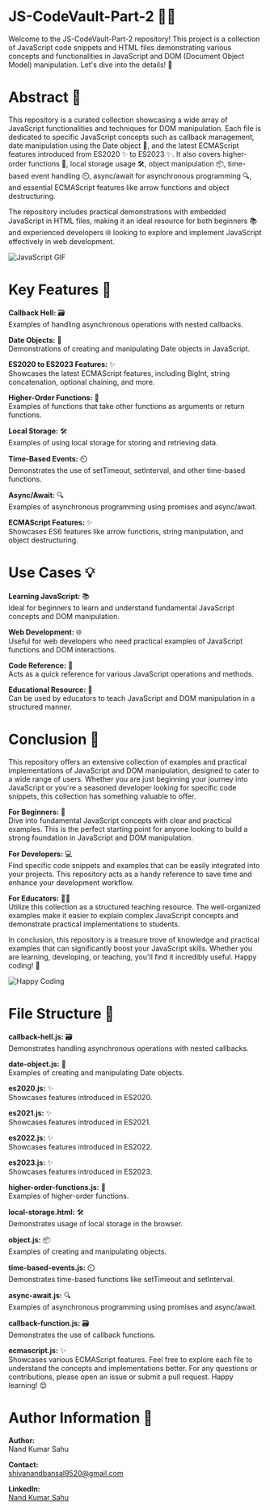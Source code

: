 # JS-CodeVault-Part-2 📂✨

Welcome to the JS-CodeVault-Part-2 repository! This project is a collection of JavaScript code snippets and HTML files 
demonstrating various concepts and functionalities in JavaScript and DOM (Document Object Model) manipulation. Let's dive into the details! 🚀


# Abstract 📜

This repository is a curated collection showcasing a wide array of JavaScript functionalities and techniques for DOM manipulation. Each file is dedicated to specific JavaScript concepts such as callback management, date manipulation using the Date object 📅, and the latest ECMAScript features introduced from ES2020 ✨ to ES2023 ✨. It also covers higher-order functions 🔄, local storage usage 🛠️, object manipulation 📦, time-based event handling ⏲️, async/await for asynchronous programming 🔍, and essential ECMAScript features like arrow functions and object destructuring.

The repository includes practical demonstrations with embedded JavaScript in HTML files, making it an ideal resource for both beginners 📚 and experienced developers 🌐 looking to explore and implement JavaScript effectively in web development.

![JavaScript GIF](https://media1.giphy.com/media/v1.Y2lkPTc5MGI3NjExNW4wZ29ya2Z1anJseWs0Yjg2c3drODBwa2hqNXBheTN2ZWhhbjk1YyZlcD12MV9pbnRlcm5hbF9naWZfYnlfaWQmY3Q9Zw/2zZNmrvguyPTS06rK0/giphy.webp)

# Key Features 🌟

**Callback Hell:** 🗃️  
Examples of handling asynchronous operations with nested callbacks.

**Date Objects:** 📅  
Demonstrations of creating and manipulating Date objects in JavaScript.

**ES2020 to ES2023 Features:** ✨  
Showcases the latest ECMAScript features, including BigInt, string concatenation, optional chaining, and more.

**Higher-Order Functions:** 🔄  
Examples of functions that take other functions as arguments or return functions.

**Local Storage:** 🛠️  
Examples of using local storage for storing and retrieving data.

**Time-Based Events:** ⏲️  
Demonstrates the use of setTimeout, setInterval, and other time-based functions.

**Async/Await:** 🔍  
Examples of asynchronous programming using promises and async/await.

**ECMAScript Features:** ✨  
Showcases ES6 features like arrow functions, string manipulation, and object destructuring.


# Use Cases 💡

**Learning JavaScript:** 📚  
Ideal for beginners to learn and understand fundamental JavaScript concepts and DOM manipulation.

**Web Development:** 🌐  
Useful for web developers who need practical examples of JavaScript functions and DOM interactions.

**Code Reference:** 📖  
Acts as a quick reference for various JavaScript operations and methods.

**Educational Resource:** 🏫  
Can be used by educators to teach JavaScript and DOM manipulation in a structured manner.


# Conclusion 🏁

This repository offers an extensive collection of examples and practical implementations of JavaScript and DOM manipulation, designed to cater to a wide range of users. Whether you are just beginning your journey into JavaScript or you're a seasoned developer looking for specific code snippets, this collection has something valuable to offer. 

**For Beginners:** 🌱  
Dive into fundamental JavaScript concepts with clear and practical examples. This is the perfect starting point for anyone looking to build a strong foundation in JavaScript and DOM manipulation.

**For Developers:** 💻  
Find specific code snippets and examples that can be easily integrated into your projects. This repository acts as a handy reference to save time and enhance your development workflow.

**For Educators:** 👩‍🏫  
Utilize this collection as a structured teaching resource. The well-organized examples make it easier to explain complex JavaScript concepts and demonstrate practical implementations to students.

In conclusion, this repository is a treasure trove of knowledge and practical examples that can significantly boost your JavaScript skills. Whether you are learning, developing, or teaching, you'll find it incredibly useful. Happy coding! 🎉

![Happy Coding](https://media4.giphy.com/media/v1.Y2lkPTc5MGI3NjExZjNzcXQ5YnZjbnBlbWl3NnZhdzM0YnltM3ZmaHcwZ3Y1dm9ybzV5dSZlcD12MV9pbnRlcm5hbF9naWZfYnlfaWQmY3Q9Zw/5xtDarw13NgjZf4sCxG/giphy.webp)

# File Structure 📁

**callback-hell.js:** 🗃️  
Demonstrates handling asynchronous operations with nested callbacks.

**date-object.js:** 📅  
Examples of creating and manipulating Date objects.

**es2020.js:** ✨  
Showcases features introduced in ES2020.

**es2021.js:** ✨  
Showcases features introduced in ES2021.

**es2022.js:** ✨  
Showcases features introduced in ES2022.

**es2023.js:** ✨  
Showcases features introduced in ES2023.

**higher-order-functions.js:** 🔄  
Examples of higher-order functions.

**local-storage.html:** 🛠️  
Demonstrates usage of local storage in the browser.

**object.js:** 📦  
Examples of creating and manipulating objects.

**time-based-events.js:** ⏲️  
Demonstrates time-based functions like setTimeout and setInterval.

**async-await.js:** 🔍  
Examples of asynchronous programming using promises and async/await.

**callback-function.js:** 🗃️  
Demonstrates the use of callback functions.

**ecmascript.js:** ✨  
Showcases various ECMAScript features.
Feel free to explore each file to understand the concepts and implementations better. For any questions or contributions,
please open an issue or submit a pull request. Happy learning! 😊

# Author Information 📇

**Author:**  
Nand Kumar Sahu

**Contact:**  
shivanandbansal9520@gmail.com

**LinkedIn:**  
[Nand Kumar Sahu](https://www.linkedin.com/in/nand-kumar-sahu)

